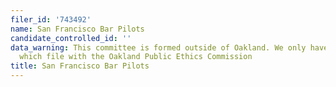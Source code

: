 ```yaml
---
filer_id: '743492'
name: San Francisco Bar Pilots
candidate_controlled_id: ''
data_warning: This committee is formed outside of Oakland. We only have data on committees
  which file with the Oakland Public Ethics Commission
title: San Francisco Bar Pilots
---
```

